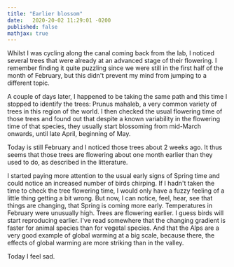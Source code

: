 ```yaml
---
title: "Earlier blossom"
date:   2020-20-02 11:29:01 -0200
published: false
mathjax: true
---
```


Whilst I was cycling along the canal coming back from the lab, I noticed several trees that were already at an advanced stage of their flowering.
I remember finding it quite puzzling since we were still in the first half of the month of February, but this didn't prevent my mind from jumping to a different topic.

A couple of days later, I happened to be taking the same path and this time I stopped to identify the trees: Prunus mahaleb, a very common variety of trees in this region of the world.
I then checked the usual flowering time of those trees and found out that despite a known variability in the flowering time of that species, they usually start blossoming from mid-March onwards, until late April, beginning of May.

Today is still February and I noticed those trees about 2 weeks ago. It thus seems that those trees are flowering about one month earlier than they used to do, as described in the litterature.

I started paying more attention to the usual early signs of Spring time and could notice an increased number of birds chirping. 
If I hadn't taken the time to check the tree flowering time, I would only have a fuzzy feeling of a little thing getting a bit wrong. 
But now, I can notice, feel, hear, see that things are changing, that Spring is coming more early. Temperatures in February were unusually high. Trees are flowering earlier. I guess birds will start reproducing earlier.
I've read somewhere that the changing gradient is faster for animal species than for vegetal species. And that the Alps are a very good example of global warming at a big scale, because there, the effects of global warming are more striking than in the valley.

Today I feel sad. 
